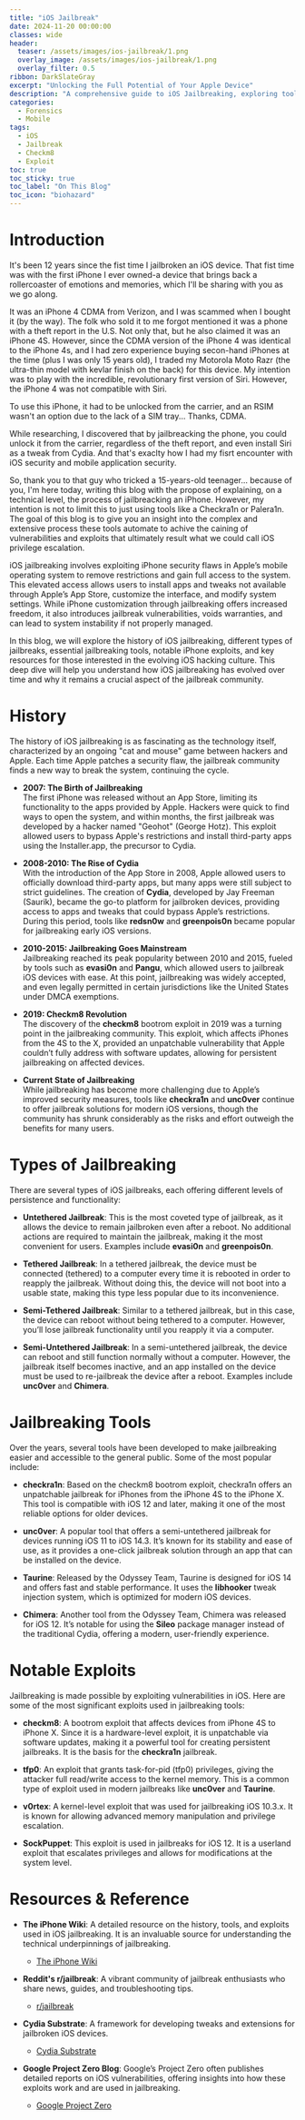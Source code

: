 ```yaml
---
title: "iOS Jailbreak"
date: 2024-11-20 00:00:00
classes: wide
header:
  teaser: /assets/images/ios-jailbreak/1.png
  overlay_image: /assets/images/ios-jailbreak/1.png
  overlay_filter: 0.5
ribbon: DarkSlateGray
excerpt: "Unlocking the Full Potential of Your Apple Device"
description: "A comprehensive guide to iOS Jailbreaking, exploring tools like Checkm8 and jailbreak exploits to unlock your Apple device's potential."
categories:
  - Forensics
  - Mobile
tags:
  - iOS
  - Jailbreak
  - Checkm8
  - Exploit
toc: true
toc_sticky: true
toc_label: "On This Blog"
toc_icon: "biohazard"
---
```

# Introduction

It's been 12 years since the fist time I jailbroken an iOS device. That fist time was with the first iPhone I ever owned-a device that brings back a rollercoaster of emotions and memories, which I'll be sharing with you as we go along.

It was an iPhone 4 CDMA from Verizon, and I was scammed when I bought it (by the way). The folk who sold it to me forgot mentioned it was a phone with a theft report in the U.S. Not only that, but he also claimed it was an iPhone 4S. However, since the CDMA version of the iPhone 4 was identical to the iPhone 4s, and I had zero experience buying secon-hand iPhones at the time (plus I was only 15 years old), I traded my Motorola Moto Razr (the ultra-thin model with kevlar finish on the back) for this device. My intention was to play with the incredible, revolutionary first version of Siri. However, the iPhone 4 was not compatible with Siri.

To use this iPhone, it had to be unlocked from the carrier, and an RSIM wasn't an option due to the lack of a SIM tray... Thanks, CDMA.

While researching, I discovered that by jailbreacking the phone, you could unlock it from the carrier, regardless of the theft report, and even install Siri as a tweak from Cydia. And that's exaclty how I had my fisrt encounter with iOS security and mobile application security.

So, thank you to that guy who tricked a 15-years-old teenager... because of you, I'm here today, writing this blog with the propose of explaining, on a technical level, the process of jailbreacking an iPhone. However, my intention is not to limit this to just using tools like a Checkra1n or Palera1n. The goal of this blog is to give you an insight into the complex and extensive process these tools automate to achive the caining of vulnerabilities and exploits that ultimately result what we could call iOS privilege escalation.


iOS jailbreaking involves exploiting iPhone security flaws in Apple’s mobile operating system to remove restrictions and gain full access to the system. This elevated access allows users to install apps and tweaks not available through Apple’s App Store, customize the interface, and modify system settings. While iPhone customization through jailbreaking offers increased freedom, it also introduces jailbreak vulnerabilities, voids warranties, and can lead to system instability if not properly managed.

In this blog, we will explore the history of iOS jailbreaking, different types of jailbreaks, essential jailbreaking tools, notable iPhone exploits, and key resources for those interested in the evolving iOS hacking culture. This deep dive will help you understand how iOS jailbreaking has evolved over time and why it remains a crucial aspect of the jailbreak community.

# History 

The history of iOS jailbreaking is as fascinating as the technology itself, characterized by an ongoing "cat and mouse" game between hackers and Apple. Each time Apple patches a security flaw, the jailbreak community finds a new way to break the system, continuing the cycle.

- **2007: The Birth of Jailbreaking**  
   The first iPhone was released without an App Store, limiting its functionality to the apps provided by Apple. Hackers were quick to find ways to open the system, and within months, the first jailbreak was developed by a hacker named "Geohot" (George Hotz). This exploit allowed users to bypass Apple's restrictions and install third-party apps using the Installer.app, the precursor to Cydia.
  
- **2008-2010: The Rise of Cydia**  
   With the introduction of the App Store in 2008, Apple allowed users to officially download third-party apps, but many apps were still subject to strict guidelines. The creation of **Cydia**, developed by Jay Freeman (Saurik), became the go-to platform for jailbroken devices, providing access to apps and tweaks that could bypass Apple’s restrictions. During this period, tools like **redsn0w** and **greenpois0n** became popular for jailbreaking early iOS versions.

- **2010-2015: Jailbreaking Goes Mainstream**  
   Jailbreaking reached its peak popularity between 2010 and 2015, fueled by tools such as **evasi0n** and **Pangu**, which allowed users to jailbreak iOS devices with ease. At this point, jailbreaking was widely accepted, and even legally permitted in certain jurisdictions like the United States under DMCA exemptions.

- **2019: Checkm8 Revolution**  
   The discovery of the **checkm8** bootrom exploit in 2019 was a turning point in the jailbreaking community. This exploit, which affects iPhones from the 4S to the X, provided an unpatchable vulnerability that Apple couldn’t fully address with software updates, allowing for persistent jailbreaking on affected devices.
   
- **Current State of Jailbreaking**  
   While jailbreaking has become more challenging due to Apple’s improved security measures, tools like **checkra1n** and **unc0ver** continue to offer jailbreak solutions for modern iOS versions, though the community has shrunk considerably as the risks and effort outweigh the benefits for many users.


# Types of Jailbreaking

There are several types of iOS jailbreaks, each offering different levels of persistence and functionality:

- **Untethered Jailbreak**: This is the most coveted type of jailbreak, as it allows the device to remain jailbroken even after a reboot. No additional actions are required to maintain the jailbreak, making it the most convenient for users. Examples include **evasi0n** and **greenpois0n**.

- **Tethered Jailbreak**: In a tethered jailbreak, the device must be connected (tethered) to a computer every time it is rebooted in order to reapply the jailbreak. Without doing this, the device will not boot into a usable state, making this type less popular due to its inconvenience.

- **Semi-Tethered Jailbreak**: Similar to a tethered jailbreak, but in this case, the device can reboot without being tethered to a computer. However, you’ll lose jailbreak functionality until you reapply it via a computer.

- **Semi-Untethered Jailbreak**: In a semi-untethered jailbreak, the device can reboot and still function normally without a computer. However, the jailbreak itself becomes inactive, and an app installed on the device must be used to re-jailbreak the device after a reboot. Examples include **unc0ver** and **Chimera**.

# Jailbreaking Tools

Over the years, several tools have been developed to make jailbreaking easier and accessible to the general public. Some of the most popular include:

- **checkra1n**: Based on the checkm8 bootrom exploit, checkra1n offers an unpatchable jailbreak for iPhones from the iPhone 4S to the iPhone X. This tool is compatible with iOS 12 and later, making it one of the most reliable options for older devices.
  
- **unc0ver**: A popular tool that offers a semi-untethered jailbreak for devices running iOS 11 to iOS 14.3. It’s known for its stability and ease of use, as it provides a one-click jailbreak solution through an app that can be installed on the device.

- **Taurine**: Released by the Odyssey Team, Taurine is designed for iOS 14 and offers fast and stable performance. It uses the **libhooker** tweak injection system, which is optimized for modern iOS devices.

- **Chimera**: Another tool from the Odyssey Team, Chimera was released for iOS 12. It’s notable for using the **Sileo** package manager instead of the traditional Cydia, offering a modern, user-friendly experience.

# Notable Exploits

Jailbreaking is made possible by exploiting vulnerabilities in iOS. Here are some of the most significant exploits used in jailbreaking tools:

- **checkm8**: A bootrom exploit that affects devices from iPhone 4S to iPhone X. Since it is a hardware-level exploit, it is unpatchable via software updates, making it a powerful tool for creating persistent jailbreaks. It is the basis for the **checkra1n** jailbreak.

- **tfp0**: An exploit that grants task-for-pid (tfp0) privileges, giving the attacker full read/write access to the kernel memory. This is a common type of exploit used in modern jailbreaks like **unc0ver** and **Taurine**.

- **v0rtex**: A kernel-level exploit that was used for jailbreaking iOS 10.3.x. It is known for allowing advanced memory manipulation and privilege escalation.

- **SockPuppet**: This exploit is used in jailbreaks for iOS 12. It is a userland exploit that escalates privileges and allows for modifications at the system level.

# Resources & Reference

- **The iPhone Wiki**: A detailed resource on the history, tools, and exploits used in iOS jailbreaking. It is an invaluable source for understanding the technical underpinnings of jailbreaking.
   - [The iPhone Wiki](https://www.theiphonewiki.com/wiki/Main_Page)

- **Reddit's r/jailbreak**: A vibrant community of jailbreak enthusiasts who share news, guides, and troubleshooting tips.
   - [r/jailbreak](https://www.reddit.com/r/jailbreak/)

- **Cydia Substrate**: A framework for developing tweaks and extensions for jailbroken iOS devices.
   - [Cydia Substrate](http://www.cydiasubstrate.com/)

- **Google Project Zero Blog**: Google’s Project Zero often publishes detailed reports on iOS vulnerabilities, offering insights into how these exploits work and are used in jailbreaking.
   - [Google Project Zero](https://googleprojectzero.blogspot.com/)
